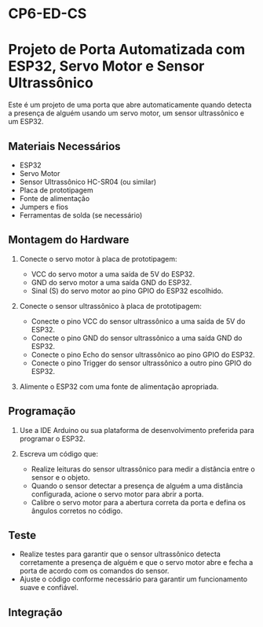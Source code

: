 # CP6-ED-CS
# Projeto de Porta Automatizada com ESP32, Servo Motor e Sensor Ultrassônico

Este é um projeto de uma porta que abre automaticamente quando detecta a presença de alguém usando um servo motor, um sensor ultrassônico e um ESP32.

## Materiais Necessários

- ESP32
- Servo Motor
- Sensor Ultrassônico HC-SR04 (ou similar)
- Placa de prototipagem
- Fonte de alimentação
- Jumpers e fios
- Ferramentas de solda (se necessário)

## Montagem do Hardware

1. Conecte o servo motor à placa de prototipagem:
   - VCC do servo motor a uma saída de 5V do ESP32.
   - GND do servo motor a uma saída GND do ESP32.
   - Sinal (S) do servo motor ao pino GPIO do ESP32 escolhido.

2. Conecte o sensor ultrassônico à placa de prototipagem:
   - Conecte o pino VCC do sensor ultrassônico a uma saída de 5V do ESP32.
   - Conecte o pino GND do sensor ultrassônico a uma saída GND do ESP32.
   - Conecte o pino Echo do sensor ultrassônico ao pino GPIO do ESP32.
   - Conecte o pino Trigger do sensor ultrassônico a outro pino GPIO do ESP32.

3. Alimente o ESP32 com uma fonte de alimentação apropriada.

## Programação

1. Use a IDE Arduino ou sua plataforma de desenvolvimento preferida para programar o ESP32.

2. Escreva um código que:
   - Realize leituras do sensor ultrassônico para medir a distância entre o sensor e o objeto.
   - Quando o sensor detectar a presença de alguém a uma distância configurada, acione o servo motor para abrir a porta.
   - Calibre o servo motor para a abertura correta da porta e defina os ângulos corretos no código.

## Teste

- Realize testes para garantir que o sensor ultrassônico detecta corretamente a presença de alguém e que o servo motor abre e fecha a porta de acordo com os comandos do sensor.
- Ajuste o código conforme necessário para garantir um funcionamento suave e confiável.

## Integração



